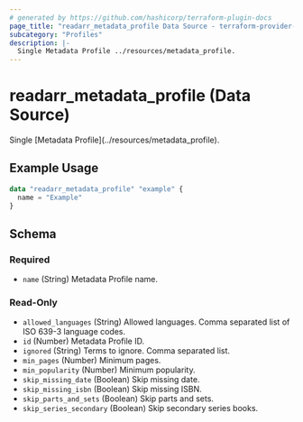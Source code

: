 ```yaml
---
# generated by https://github.com/hashicorp/terraform-plugin-docs
page_title: "readarr_metadata_profile Data Source - terraform-provider-readarr"
subcategory: "Profiles"
description: |-
  Single Metadata Profile ../resources/metadata_profile.
---
```


# readarr_metadata_profile (Data Source)

<!-- subcategory:Profiles -->Single [Metadata Profile](../resources/metadata_profile).

## Example Usage

```terraform
data "readarr_metadata_profile" "example" {
  name = "Example"
}
```

<!-- schema generated by tfplugindocs -->
## Schema

### Required

- `name` (String) Metadata Profile name.

### Read-Only

- `allowed_languages` (String) Allowed languages. Comma separated list of ISO 639-3 language codes.
- `id` (Number) Metadata Profile ID.
- `ignored` (String) Terms to ignore. Comma separated list.
- `min_pages` (Number) Minimum pages.
- `min_popularity` (Number) Minimum popularity.
- `skip_missing_date` (Boolean) Skip missing date.
- `skip_missing_isbn` (Boolean) Skip missing ISBN.
- `skip_parts_and_sets` (Boolean) Skip parts and sets.
- `skip_series_secondary` (Boolean) Skip secondary series books.


